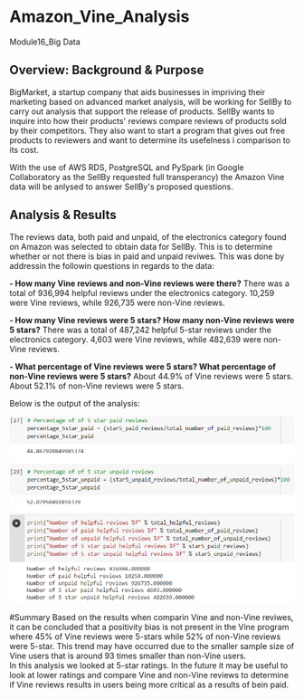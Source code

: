 # Amazon_Vine_Analysis
 Module16_Big Data

## Overview: Background & Purpose
BigMarket, a startup company that aids businesses in impriving their marketing based on advanced market analysis, will be working for SellBy to carry out analysis that support the release of products.
SellBy wants to inquire into how their products' reviews compare reviews of products sold by their competitors. They also want to start a program that gives out free products to reviewers and want to determine its usefelness i comparison to its cost.

With the use of AWS RDS, PostgreSQL and PySpark (in Google Collaboratory as the SellBy requested full transperancy) the Amazon Vine data will be anlysed to answer SellBy's proposed questions.

## Analysis & Results
The reviews data, both paid and unpaid, of the electronics category found on Amazon was selected to obtain data for SellBy. This is to determine whether or not there is bias in paid and unpaid reviwes. This was done by addressin the followin questions in regards to the data:

**- How many Vine reviews and non-Vine reviews were there?**
There was a total of 936,994 helpful reviews under the electronics category. 10,259 were Vine reviews, while 926,735 were non-Vine reviews.  

**- How many Vine reviews were 5 stars? How many non-Vine reviews were 5 stars?**
There was a total of 487,242 helpful 5-star reviews under the electronics category. 4,603 were Vine reviews, while 482,639 were non-Vine reviews.  

**- What percentage of Vine reviews were 5 stars? What percentage of non-Vine reviews were 5 stars?**
About 44.9% of Vine reviews were 5 stars. About 52.1% of non-Vine reviews were 5 stars.  

Below is the output of the analysis:

![image1](Results/D2_Results.png)


#Summary
Based on the results when comparin Vine and non-Vine reviwes, it can be concluded that a positivity bias is not present in the Vine program where 45% of Vine reviews were 5-stars while 52% of non-Vine reviews were 5-star. This trend may have occurred due to the smaller sample size of Vine users that is around 93 times smaller than non-Vine users.  
In this analysis we looked at 5-star ratings. In the future it may be useful to look at lower ratings and compare Vine and non-Vine reviews to determine if Vine reviews results in users being more critical as a results of bein paid.

